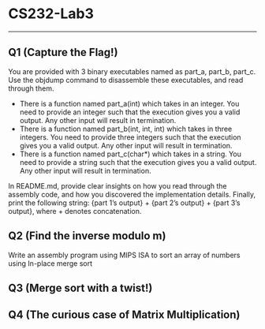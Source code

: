 # CS232-Lab3

-----------------------------------------------------------------------------------

## Q1 (Capture the Flag!)
You are provided with 3 binary executables named as part_a, part_b, part_c. Use the objdump command to disassemble these executables, and read through them. 
* There is a function named part_a(int) which takes in an integer. You need to provide an integer such that the execution gives you a valid output. Any other input will result in termination.
* There is a function named part_b(int, int, int) which takes in three integers. You need to provide three integers such that the execution gives you a valid output. Any other input will result in termination.
* There is a function named part_c(char*) which takes in a string. You need to provide a string such that the execution gives you a valid output. Any other input will result in termination.

In README.md, provide clear insights on how you read through the assembly code, and how you discovered the implementation details. Finally, print the following string:
{part 1’s output} + {part 2’s output} + {part 3’s output}, where + denotes concatenation.

## Q2 (Find the inverse modulo m)
Write an assembly program using MIPS ISA to sort an array of numbers using In-place merge sort


## Q3 (Merge sort with a twist!)

## Q4 (The curious case of Matrix Multiplication)